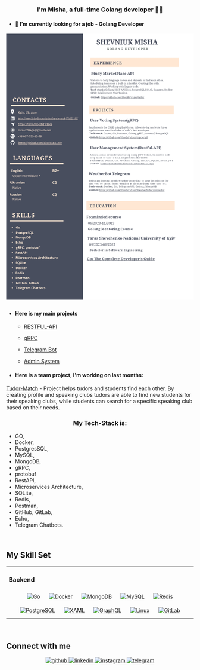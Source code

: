 ### <div align="center">I'm Misha, a full-time Golang developer 👨‍💻</div>  
  

- #### 🔭 I’m currently looking for a job - Golang Developer  
  
 
<a href="https://github.com/BloodsFa1zer/BloodsFa1zer/blob/main/CV_Misha_Shevniuk_GO_Developer.pdf" target="_blank">
<img src="https://github.com/BloodsFa1zer/BloodsFa1zer/blob/main/CV_Misha_Shevniuk_GO_Developer_page-0001.jpg" alt="CV" style="margin-bottom: 5px;" />
</a>  
  

- #### Here is my main projects 
  

    - [RESTFUL-API](https://github.com/BloodsFa1zer/restFUL-api)  
  

    - [gRPC](https://github.com/BloodsFa1zer/grpc-crud)  
  

    - [Telegram Bot](https://github.com/BloodsFa1zer/WeatherSubscriptionBot)  
  

    - [Admin System](https://github.com/BloodsFa1zer/adminSystem)  
  

- #### Here is a team project, I'm working on last months:
[Tudor-Match](https://github.com/BloodsFa1zer/tudor) - 
Project helps tudors and students find each other. By creating profile and speaking clubs tudors are able to find new students for their speaking clubs, while students can search for a specific speaking club based on their needs.  
  

### <div align="center">My Tech-Stack is:
</div>  
  

- GO,
- Docker,
- PostgresSQL,
- MySQL,
- MongoDB,
- gRPC,
- protobuf
- RestAPI,
- Microservices Architecture,
- SQLite,
- Redis,
- Postman,
- GitHub, GitLab,
- Echo,
- Telegram Chatbots.  
  

<br/>  


## My Skill Set  
<table><tr><td valign="top" width="33%">



### Backend  
<div align="center">  
<a href="https://go.dev/" target="_blank"><img style="margin: 10px" src="https://profilinator.rishav.dev/skills-assets/go-original.svg" alt="Go" height="50" /></a>  
<a href="https://www.docker.com/" target="_blank"><img style="margin: 10px" src="https://profilinator.rishav.dev/skills-assets/docker-original-wordmark.svg" alt="Docker" height="50" /></a>  
<a href="https://www.mongodb.com/" target="_blank"><img style="margin: 10px" src="https://profilinator.rishav.dev/skills-assets/mongodb-original-wordmark.svg" alt="MongoDB" height="50" /></a>  
<a href="https://www.mysql.com/" target="_blank"><img style="margin: 10px" src="https://profilinator.rishav.dev/skills-assets/mysql-original-wordmark.svg" alt="MySQL" height="50" /></a>  
<a href="https://redis.io/" target="_blank"><img style="margin: 10px" src="https://profilinator.rishav.dev/skills-assets/redis-original-wordmark.svg" alt="Redis" height="50" /></a>  
<a href="https://www.postgresql.org/" target="_blank"><img style="margin: 10px" src="https://profilinator.rishav.dev/skills-assets/postgresql-original-wordmark.svg" alt="PostgreSQL" height="50" /></a>  
<a href="https://docs.microsoft.com/en-us/dotnet/desktop/wpf/xaml/" target="_blank"><img style="margin: 10px" src="https://profilinator.rishav.dev/skills-assets/xaml.png" alt="XAML" height="50" /></a>  
<a href="https://graphql.org/" target="_blank"><img style="margin: 10px" src="https://profilinator.rishav.dev/skills-assets/graphql.png" alt="GraphQL" height="50" /></a>  
<a href="https://www.linux.org/" target="_blank"><img style="margin: 10px" src="https://profilinator.rishav.dev/skills-assets/linux-original.svg" alt="Linux" height="50" /></a>  
<a href="https://about.gitlab.com/" target="_blank"><img style="margin: 10px" src="https://profilinator.rishav.dev/skills-assets/gitlab.svg" alt="GitLab" height="50" /></a>  
</div>
</td></tr></table>  

<br/>  


## Connect with me  
<div align="center">
<a href="https://github.com/BloodsFa1zer" target="_blank">
<img src="https://img.shields.io/badge/github-%2324292e.svg?&style=for-the-badge&logo=github&logoColor=white" alt="github" style="margin-bottom: 5px;" />
</a>
<a href="https://linkedin.com/in/misha-shevniuk" target="_blank">
<img src="https://img.shields.io/badge/linkedin-%231E77B5.svg?&style=for-the-badge&logo=linkedin&logoColor=white" alt="linkedin" style="margin-bottom: 5px;" />
</a>
<a href="https://instagram.com/mixoil3006" target="_blank">
<img src="https://img.shields.io/badge/instagram-%23000000.svg?&style=for-the-badge&logo=instagram&logoColor=white" alt="instagram" style="margin-bottom: 5px;" />
</a>  
<a href="https://t.me/BloodsFa1zer" target="_blank">
<img src="https://img.shields.io/badge/Telegram-2CA5E0?style=for-the-badge&logo=telegram&logoColor=white" alt="telegram" style="margin-bottom: 5px;" />
</a>  
</div>

  

<br/>  
  

<br/>  

